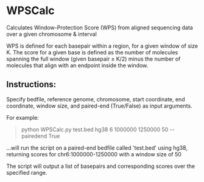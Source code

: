 # WPSCalc
Calculates Window-Protection Score (WPS) from aligned sequencing data over a given chromosome &amp; interval

WPS is defined for each basepair within a region, for a given window of size K. The score for a given base is defined as the number of molecules spanning the full window (given basepair ± K/2) minus the number of molecules that align with an endpoint inside the window.

## Instructions:
Specify bedfile, reference genome, chromosome, start coordinate, end coordinate, window size, and paired-end (True/False) as input arguments.

For example:
> python WPSCalc.py test.bed hg38 6 1000000 1250000 50 --pairedend True

...will run the script on a paired-end bedfile called 'test.bed' using hg38, returning scores for chr6:1000000-1250000 with a window size of 50

The script will output a list of basepairs and corresponding scores over the specified range.
